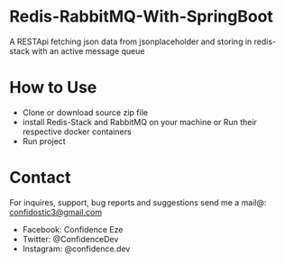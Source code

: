 # Redis-RabbitMQ-With-SpringBoot
 A RESTApi fetching json data from jsonplaceholder and storing in redis-stack with an active message queue
 
# How to Use

- Clone or download source zip file
- install Redis-Stack and RabbitMQ on your machine or Run their respective docker containers
- Run project

# Contact

For inquires, support, bug reports and suggestions send me a mail@: confidostic3@gmail.com

* Facebook: Confidence Eze
* Twitter: @ConfidenceDev
* Instagram: @confidence.dev

